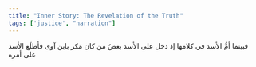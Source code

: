 ```yaml
---
title: "Inner Story: The Revelation of the Truth"
tags: ['justice', "narration"]
---
```


 فبينما أمُّ الأسد في كلامها إذ دخل على الأسد بعضُ من كان مَكر بابن آوى فأطلَع الأسد على أمره
